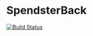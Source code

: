 # SpendsterBack

[![Build Status](https://travis-ci.org/KeyToTech/SpendsterBack.svg?branch=master)](https://travis-ci.org/KeyToTech/SpendsterBack)
